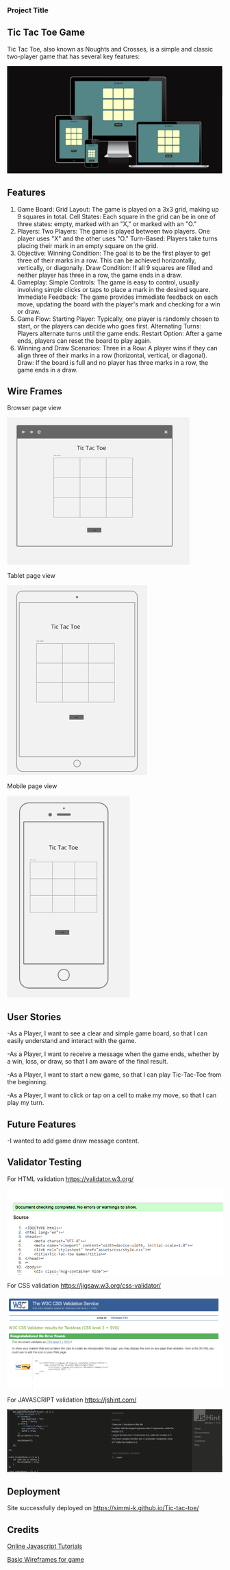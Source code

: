 ### Project Title
## Tic Tac Toe Game

Tic Tac Toe, also known as Noughts and Crosses, is a simple and classic two-player game that has several key features:

<img src="assets/images/am i responsive.PNG" alt="am i responsive page">

## Features 
1. Game Board:
Grid Layout: The game is played on a 3x3 grid, making up 9 squares in total.
Cell States: Each square in the grid can be in one of three states: empty, marked with an "X," or marked with an "O."
2. Players:
Two Players: The game is played between two players. One player uses "X" and the other uses "O."
Turn-Based: Players take turns placing their mark in an empty square on the grid.
3. Objective:
Winning Condition: The goal is to be the first player to get three of their marks in a row. This can be achieved horizontally, vertically, or diagonally.
Draw Condition: If all 9 squares are filled and neither player has three in a row, the game ends in a draw.
4. Gameplay:
Simple Controls: The game is easy to control, usually involving simple clicks or taps to place a mark in the desired square.
Immediate Feedback: The game provides immediate feedback on each move, updating the board with the player's mark and checking for a win or draw.
5. Game Flow:
Starting Player: Typically, one player is randomly chosen to start, or the players can decide who goes first.
Alternating Turns: Players alternate turns until the game ends.
Restart Option: After a game ends, players can reset the board to play again.
6. Winning and Draw Scenarios:
Three in a Row: A player wins if they can align three of their marks in a row (horizontal, vertical, or diagonal).
Draw: If the board is full and no player has three marks in a row, the game ends in a draw.

## Wire Frames
Browser page view

<img src="assets/images/browser.PNG" alt="wireframe of browser page">


Tablet page view

<img src="assets/images/tablet.PNG" alt="wireframe of tablet page">


Mobile page view

<img src="assets/images/mobile 1.PNG" alt="wireframe of mobile page">

## User Stories

-As a Player, I want to see a clear and simple game board, so that I can easily understand and interact with the game.

-As a Player, I want to receive a message when the game ends, whether by a win, loss, or draw, so that I am aware of the final result.

-As a Player, I want to start a new game, so that I can play Tic-Tac-Toe from the beginning.

-As a Player, I want to click or tap on a cell to make my move, so that I can play my turn.

## Future Features 

-I wanted to add game draw message content.


## Validator Testing 

For HTML validation https://validator.w3.org/

<img src="assets/images/html validator.PNG" alt="html validation screenshot">

For CSS validation  https://jigsaw.w3.org/css-validator/

<img src="assets/images/css validator.PNG" alt="css validation screenshot">

For JAVASCRIPT validation https://jshint.com/

<img src="assets/images/js validator.PNG" alt="Javascript validation screenshot">


## Deployment

Site successfully deployed on https://simmi-k.github.io/Tic-tac-toe/


## Credits 

<a href="https://www.youtube.com/results?search_query=tic+tac+toe+tutorial+for+html+css+and+javascript">Online Javascript Tutorials</a>


<a href="https://miro.com/app/board/uXjVKpSyi4A=/">Basic Wireframes for game</a>